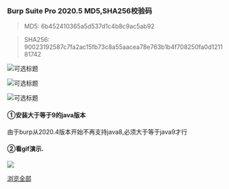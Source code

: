 ### Burp Suite Pro 2020.5 MD5,SHA256校验码


> MD5: 6b452410365a5d537d1c4b8c9ac5ab92

> SHA256: 90023192587c7fa2ac15fb73c8a55aacea78e763b1b4f708250fa0d121181742



![](https://gitee.com/hwzheng/learns/raw/master/code/js/markdown/git/images/0001.png "可选标题")


![](https://gitee.com/hwzheng/learns/raw/master/code/js/markdown/git/images/0002.png "可选标题")


![](https://gitee.com/hwzheng/learns/raw/master/code/js/markdown/git/images/0003.png "可选标题")



#### ①安装大于等于9的java版本  

由于burp从2020.4版本开始不再支持java8,必须大于等于java9才行
  
  
  
#### ②看gif演示.
  
![](https://gitee.com/hwzheng/learns/raw/master/code/js/markdown/git/images/001.gif)

[浏览全部](https://www.ddosi.com/b309/)
